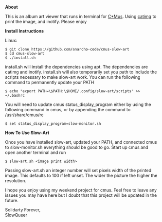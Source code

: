 **About**

This is an album art viewer that runs in terminal for [C\*Mus](https://cmus.github.io/). Using [catimg](https://github.com/posva/catimg) to print the image, and inotify. Please enjoy

**Install Instructions**

Linux:

    $ git clone https://github.com/anarcho-code/cmus-slow-art
    $ cd cmus-slow-art
    $ ./install.sh

install.sh will install the dependencies using apt. The dependencies are catimg and inotify. install.sh will also temporarily set you path to include the scripts necessary to make slow-art work. You can run the following command to permanently update your PATH

    $ echo "export PATH=\$PATH:\$HOME/.config/slow-art/scripts" >> ~/.bashrc

You will need to update cmus status_display_program either by using the following command in cmus, or by appending the command to /usr/share/cmus/rc

    $ set status_display_program=slow-monitor.sh

**How To Use Slow-Art**

Once you have installed slow-art, updated your PATH, and connected cmus to slow-monitor.sh everything should be good to go. Start up cmus and open another terminal and run

    $ slow-art.sh <image print width>

Passing slow-art.sh an integer number will set pixels width of the printed image. This defaults to 100 if left unset. The wider the picture the higher the resolution.

I hope you enjoy using my weekend project for cmus. Feel free to leave any issues you may have here but I doubt that this project will be updated in the future.

Solidarty Forever,\
SlowQueer
